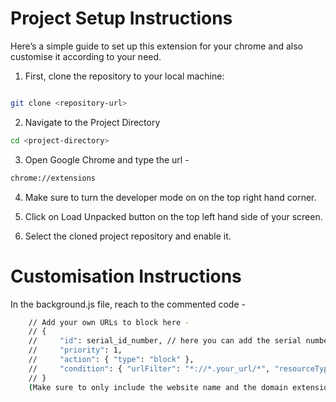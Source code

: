 # Project Setup Instructions

Here’s a simple guide to set up this extension for your chrome and also customise it according to your need.

1. First, clone the repository to your local machine:

```bash

git clone <repository-url>
```
2. Navigate to the Project Directory

```bash
cd <project-directory>
```
3. Open Google Chrome and type the url -

```bash
chrome://extensions
```
4. Make sure to turn the developer mode on on the top right hand corner.

5. Click on Load Unpacked button on the top left hand side of your screen.

6. Select the cloned project repository and enable it.

# Customisation Instructions

In the background.js file, reach to the commented code - 
```bash
    // Add your own URLs to block here - 
    // {
    //     "id": serial_id_number, // here you can add the serial number in sequential manner 
    //     "priority": 1,
    //     "action": { "type": "block" },
    //     "condition": { "urlFilter": "*://*.your_url/*", "resourceTypes": ["script", "image", "xmlhttprequest"] }  // Replace the "your_url" with the URL of the website you wish to add 
    // }
    (Make sure to only include the website name and the domain extension) eg. - facebook.com
```

